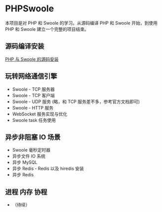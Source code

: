 # PHPSwoole

本项目是对 PHP 和 Swoole 的学习。从源码编译 PHP 和 Swoole 开始，到使用 PHP 和 Swoole 建立一个完整的项目结束。

## 源码编译安装
[PHP 与 Swoole 的源码安装](https://zhuanlan.zhihu.com/p/35758801)

## 玩转网络通信引擎
* Swoole - TCP 服务器
* Swoole - TCP 客户端
* Swoole - UDP 服务 (略，和 TCP 服务差不多，参考官方文档即可)
* Swoole - HTTP 服务
* WebSocket 服务实现与优化
* Swoole task 任务使用

## 异步非阻塞 IO 场景
* Swoole 毫秒定时器
* 异步文件 IO 系统
* 异步 MySQL
* 异步 Redis - Redis 以及 hiredis 安装
* 异步 Redis

## 进程 内存 协程
* （待续）


